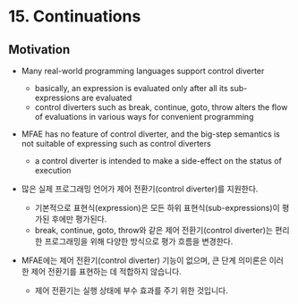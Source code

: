 # 15. Continuations
## Motivation
- Many real-world programming languages support control diverter
	- basically, an expression is evaluated only after all its sub-expressions are evaluated
	- control diverters such as break, continue, goto, throw alters the flow of evaluations in various ways for convenient programming

- MFAE has no feature of control diverter, and the big-step semantics is not suitable of expressing such as control diverters
	- a control diverter is intended to make a side-effect on the status of execution

- 많은 실제 프로그래밍 언어가 제어 전환기(control diverter)를 지원한다.
	- 기본적으로 표현식(expression)은 모든 하위 표현식(sub-expressions)이 평가된 후에만 평가된다.
	- break, continue, goto, throw와 같은 제어 전환기(control diverter)는 편리한 프로그래밍을 위해 다양한 방식으로 평가 흐름을 변경한다.

- MFAE에는 제어 전환기(control diverter) 기능이 없으며, 큰 단계 의미론은 이러한 제어 전환기를 표현하는 데 적합하지 않습니다.
	- 제어 전환기는 실행 상태에 부수 효과를 주기 위한 것입니다.